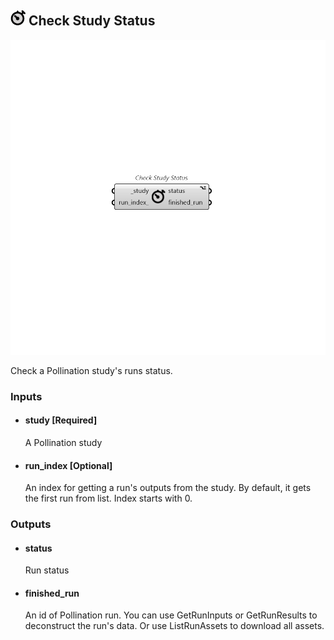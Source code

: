 ## ![Check Study Status](../../images/icons/Check_Study_Status.png) Check Study Status

![Check Study Status](../../images/components/Check_Study_Status.png)

Check a Pollination study's runs status.

### Inputs

* #### study [Required]

  A Pollination study

* #### run_index [Optional]

  An index for getting a run's outputs from the study. By default, it gets the first run from list. Index starts with 0.

### Outputs

* #### status

  Run status

* #### finished_run

  An id of Pollination run. You can use GetRunInputs or GetRunResults to deconstruct the run's data. Or use ListRunAssets to download all assets.

